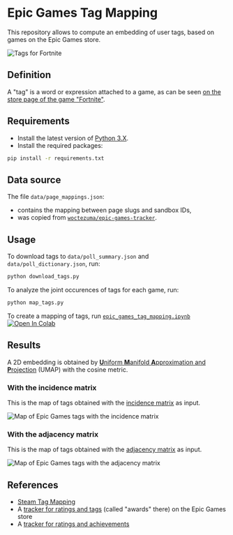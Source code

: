 # Epic Games Tag Mapping

This repository allows to compute an embedding of user tags, based on games on the Epic Games store.

![Tags for Fortnite](https://github.com/woctezuma/epic-games-tag-mapping/wiki/img/fortnite.png)

## Definition

A "tag" is a word or expression attached to a game, as can be seen [on the store page of the game "Fortnite"][fortnite].

## Requirements

-   Install the latest version of [Python 3.X][python].
-   Install the required packages:

```bash
pip install -r requirements.txt
```

## Data source

The file `data/page_mappings.json`:
- contains the mapping between page slugs and sandbox IDs,
- was copied from [`woctezuma/epic-games-tracker`][egs-tracker].

## Usage

To download tags to `data/poll_summary.json` and `data/poll_dictionary.json`, run:

```bash
python download_tags.py
```

To analyze the joint occurences of tags for each game, run:

```bash
python map_tags.py
```

To create a mapping of tags, run [`epic_games_tag_mapping.ipynb`][colab-notebook]
[![Open In Colab][colab-badge]][colab-notebook]

## Results

A 2D embedding is obtained by [**U**niform **M**anifold **A**pproximation and **P**rojection][umap-github] (UMAP) with the cosine metric.

### With the incidence matrix

This is the map of tags obtained with the [incidence matrix][wiki-incidence-matrix] as input.

![Map of Epic Games tags with the incidence matrix](https://github.com/woctezuma/epic-games-tag-mapping/wiki/img/incidence_matrix.png)

### With the adjacency matrix

This is the map of tags obtained with the [adjacency matrix][wiki-adjacency-matrix] as input.

![Map of Epic Games tags with the adjacency matrix](https://github.com/woctezuma/epic-games-tag-mapping/wiki/img/adjacency_matrix.png)

## References

- [Steam Tag Mapping][steam-tag-mapping]
- A [tracker for ratings and tags][madjoki-egs-ratings] (called "awards" there) on the Epic Games store
- A [tracker for ratings and achievements][egs-tracker]

<!-- Definitions -->

[python]: <https://www.python.org/downloads/>
[fortnite]: <https://store.epicgames.com/product/fortnite>
[wiki]: <https://github.com/woctezuma/epic-games-tag-mapping/wiki>
[steam-tag-mapping]: <https://github.com/woctezuma/steam-tag-mapping>
[madjoki-egs-ratings]: <https://github.com/nikop/epic-games-ratings>
[egs-tracker]: <https://github.com/woctezuma/epic-games-tracker>
[umap-github]: <https://github.com/lmcinnes/umap>
[wiki-incidence-matrix]: <https://en.wikipedia.org/wiki/Incidence_matrix>
[wiki-adjacency-matrix]: <https://en.wikipedia.org/wiki/Adjacency_matrix>
[colab-notebook]: <https://colab.research.google.com/github/woctezuma/epic-games-tag-mapping/blob/colab/epic_games_tag_mapping.ipynb>
[colab-badge]: <https://colab.research.google.com/assets/colab-badge.svg>
